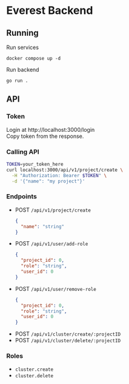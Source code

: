 # Everest Backend

## Running

Run services
```
docker compose up -d
```

Run backend
```
go run .
```

## API
### Token
Login at http://localhost:3000/login  
Copy token from the response.

### Calling API
```sh
TOKEN=your_token_here
curl localhost:3000/api/v1/project/create \
  -H "Authorization: Bearer $TOKEN" \
  -d '{"name": "my project"}'
```

### Endpoints

- POST `/api/v1/project/create`
  ```json
  {
    "name": "string"
  }
  ```
- POST `/api/v1/user/add-role`
  ```json
  {
    "project_id": 0,
    "role": "string",
    "user_id": 0
  }
  ```
- POST `/api/v1/user/remove-role`
  ```json
  {
    "project_id": 0,
    "role": "string",
    "user_id": 0
  }
  ```
- POST `/api/v1/cluster/create/:projectID`
- POST `/api/v1/cluster/delete/:projectID`

### Roles

- `cluster.create`
- `cluster.delete`
